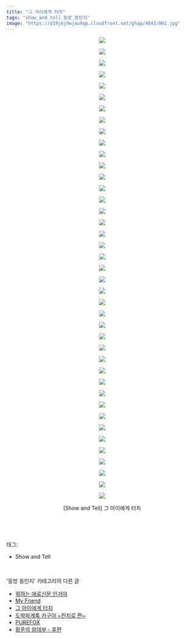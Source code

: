 ```yaml
---
title: "그 아이에게 터치"
tags: "show_and_tell 동방_동인지"
image: "https://d19j6j9wjau9qp.cloudfront.net/ghap/4043/001.jpg"
---
```

<div class="article">
<p style="text-align: center; clear: none; float: none;"><img src="{{ site.imgserver8 }}/ghap/4043/001.jpg"/></p>
<p style="text-align: center; clear: none; float: none;"><img src="{{ site.imgserver8 }}/ghap/4043/002.jpg"/></p>
<p style="text-align: center; clear: none; float: none;"><img src="{{ site.imgserver8 }}/ghap/4043/003.jpg"/></p>
<p style="text-align: center; clear: none; float: none;"><img src="{{ site.imgserver8 }}/ghap/4043/004.jpg"/></p>
<p style="text-align: center; clear: none; float: none;"><img src="{{ site.imgserver8 }}/ghap/4043/005.jpg"/></p>
<p style="text-align: center; clear: none; float: none;"><img src="{{ site.imgserver8 }}/ghap/4043/006.jpg"/></p>
<p style="text-align: center; clear: none; float: none;"><img src="{{ site.imgserver8 }}/ghap/4043/007.jpg"/></p>
<p style="text-align: center; clear: none; float: none;"><img src="{{ site.imgserver8 }}/ghap/4043/008.jpg"/></p>
<p style="text-align: center; clear: none; float: none;"><img src="{{ site.imgserver8 }}/ghap/4043/009.jpg"/></p>
<p style="text-align: center; clear: none; float: none;"><img src="{{ site.imgserver8 }}/ghap/4043/010.jpg"/></p>
<p style="text-align: center; clear: none; float: none;"><img src="{{ site.imgserver8 }}/ghap/4043/011.jpg"/></p>
<p style="text-align: center; clear: none; float: none;"><img src="{{ site.imgserver8 }}/ghap/4043/012.jpg"/></p>
<p style="text-align: center; clear: none; float: none;"><img src="{{ site.imgserver8 }}/ghap/4043/013.jpg"/></p>
<p style="text-align: center; clear: none; float: none;"><img src="{{ site.imgserver8 }}/ghap/4043/014.jpg"/></p>
<p style="text-align: center; clear: none; float: none;"><img src="{{ site.imgserver8 }}/ghap/4043/015.jpg"/></p>
<p style="text-align: center; clear: none; float: none;"><img src="{{ site.imgserver8 }}/ghap/4043/016.jpg"/></p>
<p style="text-align: center; clear: none; float: none;"><img src="{{ site.imgserver8 }}/ghap/4043/017.jpg"/></p>
<p style="text-align: center; clear: none; float: none;"><img src="{{ site.imgserver8 }}/ghap/4043/018.jpg"/></p>
<p style="text-align: center; clear: none; float: none;"><img src="{{ site.imgserver8 }}/ghap/4043/019.jpg"/></p>
<p style="text-align: center; clear: none; float: none;"><img src="{{ site.imgserver8 }}/ghap/4043/020.jpg"/></p>
<p style="text-align: center; clear: none; float: none;"><img src="{{ site.imgserver8 }}/ghap/4043/021.jpg"/></p>
<p style="text-align: center; clear: none; float: none;"><img src="{{ site.imgserver8 }}/ghap/4043/022.jpg"/></p>
<p style="text-align: center; clear: none; float: none;"><img src="{{ site.imgserver8 }}/ghap/4043/023.jpg"/></p>
<p style="text-align: center; clear: none; float: none;"><img src="{{ site.imgserver8 }}/ghap/4043/024.jpg"/></p>
<p style="text-align: center; clear: none; float: none;"><img src="{{ site.imgserver8 }}/ghap/4043/025.jpg"/></p>
<p style="text-align: center; clear: none; float: none;"><img src="{{ site.imgserver8 }}/ghap/4043/026.jpg"/></p>
<p style="text-align: center; clear: none; float: none;"><img src="{{ site.imgserver8 }}/ghap/4043/027.jpg"/></p>
<p style="text-align: center; clear: none; float: none;"><img src="{{ site.imgserver8 }}/ghap/4043/028.jpg"/></p>
<p style="text-align: center; clear: none; float: none;"><img src="{{ site.imgserver8 }}/ghap/4043/029.jpg"/></p>
<p style="text-align: center; clear: none; float: none;"><img src="{{ site.imgserver8 }}/ghap/4043/030.jpg"/></p>
<p style="text-align: center; clear: none; float: none;"><img src="{{ site.imgserver8 }}/ghap/4043/031.jpg"/></p>
<p style="text-align: center; clear: none; float: none;"><img src="{{ site.imgserver8 }}/ghap/4043/032.jpg"/></p>
<p style="text-align: center; clear: none; float: none;"><img src="{{ site.imgserver8 }}/ghap/4043/033.jpg"/></p>
<p style="text-align: center; clear: none; float: none;"><img src="{{ site.imgserver8 }}/ghap/4043/034.jpg"/></p>
<p style="text-align: center; clear: none; float: none;"><img src="{{ site.imgserver8 }}/ghap/4043/035.jpg"/></p>
<p style="text-align: center; clear: none; float: none;"><img src="{{ site.imgserver8 }}/ghap/4043/036.jpg"/></p>
<p style="text-align: center; clear: none; float: none;"><img src="{{ site.imgserver8 }}/ghap/4043/037.jpg"/></p>
<p style="text-align: center; clear: none; float: none;"><img src="{{ site.imgserver8 }}/ghap/4043/038.jpg"/></p>
<p style="text-align: center; clear: none; float: none;"><img src="{{ site.imgserver8 }}/ghap/4043/039.jpg"/></p>
<p style="text-align: center; clear: none; float: none;"><img src="{{ site.imgserver8 }}/ghap/4043/040.jpg"/></p>
<p style="text-align: center; clear: none; float: none;"><img src="{{ site.imgserver8 }}/ghap/4043/041.jpg"/></p>
<p style="text-align: center; clear: none; float: none;">[Show and Tell] 그 아이에게 터치</p>
<p><br/></p>
</div><br/>
<div class="tagTrail">
<p>태그: </p>
<ul>
<li>Show and Tell</li>
</ul>
</div><br/>
<div class="another">
<p>'동방 동인지' 카테고리의 다른 글</p>
<ul>
<li><a href="/ghap_4045">뭐하는 애로신문 인거야</a></li>
<li><a href="/ghap_4044">My Friend</a></li>
<li><a href="/ghap_4043">그 아이에게 터치</a></li>
<li><a href="/ghap_4041">도박파계록 카구야 ~친치로 편~</a></li>
<li><a href="/ghap_4040">PUREFOX</a></li>
<li><a href="/ghap_4035">황혼의 랑데부 - 후편</a></li>
</ul>
</div><br/>
<div class="cb_module cb_fluid">
<div class="cb_wrt cb_profile">
</div><!-- commentList close -->
</div><br/>
